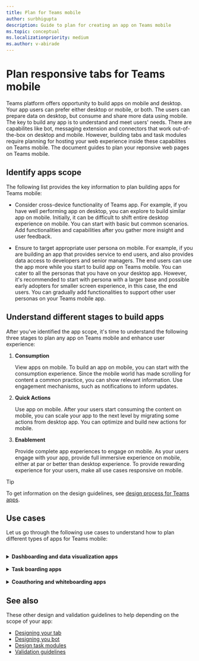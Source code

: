 ```yaml
---
title: Plan for Teams mobile
author: surbhigupta
description: Guide to plan for creating an app on Teams mobile 
ms.topic: conceptual
ms.localizationpriority: medium
ms.author: v-abirade
---
```

# Plan responsive tabs for Teams mobile

 Teams platform offers opportunity to build apps on mobile and desktop. Your app users can prefer either desktop or mobile, or both. The users can prepare data on desktop, but consume and share more data using mobile. The key to build any app is to understand and meet users' needs. There are capabilites like bot, messaging extension and connectors that work out-of-the-box on desktop and mobile. However, building tabs and task modules require planning for hosting your web experience inside these capabilites on Teams mobile. The document guides to plan your reponsive web pages on Teams mobile.

## Identify apps scope

The following list provides the key information to plan building apps for Teams mobile:

* Consider cross-device functionality of Teams app. For example, if you have well performing app on desktop, you can explore to build similar app on mobile. Initially, it can be difficult to shift entire desktop experience on mobile. You can start with basic but common scenarios. Add functionalities and capabilities after you gather more insight and user feedback.

* Ensure to target appropriate user persona on mobile. For example, if you are building an app that provides service to end users, and also provides data access to developers and senior managers. The end users can use the app more while you start to build app on Teams mobile. You can cater to all the personas that you have on your desktop app. However, it's recommended to start with persona with a larger base and possible early adopters for smaller screen experience, in this case, the end users. You can gradually add functionalities to support other user personas on your Teams mobile app. 

## Understand different stages to build apps

After you've identified the app scope, it's time to understand the following three stages to plan any app on Teams mobile and enhance user experience:

1. **Consumption**

   View apps on mobile. To build an app on mobile, you can start with the consumption experience. Since the mobile world has made scrolling for content a common practice, you can show relevant information. Use engagement mechanisms, such as notifications to inform updates.

2. **Quick Actions**

   Use app on mobile. After your users start consuming the content on mobile, you can scale your app to the next level by migrating some actions from desktop app. You can optimize and build new actions for mobile.

3. **Enablement**

   Provide complete app experiences to engage on mobile. As your users engage with your app, provide full immersive experience on mobile, either at par or better than desktop experience. To provide rewarding experience for your users, make all use cases responsive on mobile.

> [!TIP]
> To get information on the design guidelines, see [design process for Teams apps](design-teams-app-process.md).

## Use cases

Let us go through the following use cases to understand how to plan different types of apps for Teams mobile:

<br>

<details>

<summary><b>Dashboarding and data visualization apps</b></summary>

You can understand how to plan responsive tabs for dashboarding and data visualization apps on Teams mobile platform.

**Consumption**

In the first stage, you can implement the most basic consumption experience, to view data. The purpose of any app in the domain is to show data in the form of visualizations. In your app, you can show recently viewed visualizations on desktop, or list of all authorized charts for the users. After creating dashboards on desktop, users can access the information using mobile. You can show a detailed view of any chart selected by user as an expanded view inside your tabs or by leveraging task modules.

You can show the following information: 

* Dashboards and summaries
* Data visuals, maps, and infographics
* Charts, graphs, and tables 

![Dashboarding and data visualization apps consumption](../../assets/images/app-fundamentals/dashboarding-and-data-visualization-apps-consumption.png)

**Quick actions**

In the second stage, the users can work on the existing charts and visuals from desktop experience. You can introduce the following actions:

* Search content
* Filter data
* Create bookmarks

![Dashboarding and data visualization apps quick actions](../../assets/images/app-fundamentals/dashboarding-and-data-visualization-apps-quick-actions.png)

**Enablement**

In the third stage, enable users to create content such as, charts and graphics from scratch. Ensure to introduce all the capabilities in your app for mobile. For example: You can use task modules to help access-specific data items with detailed view.

You can provide following access to users:
* Modify title and description
* Insert data items to create visualizations
* Share visualizations in a channel or group chat

![Dashboarding and data visualization apps enablement](../../assets/images/app-fundamentals/dashboarding-and-data-visualization-apps-enablement.png)


<br>

</details>

<br>

<details>

<summary><b>Task boarding apps</b></summary>

You can understand how plan responsive tabs for task boarding apps on Teams mobile platform.

**Consumption**

In the first stage, your app can show the list of tasks to the user in a vertical stack. If there are multiple categories of tasks, such as planned, in progress, and completed then provide filters for showing grouped tasks. 

![Task boarding apps consumption](../../assets/images/app-fundamentals/taskboarding-apps-consumption.png)

**Quick actions**

In the second stage, you can provide the following app access to users:
* Create tasks or items with the mandatory fields
* Change the board type or view
* Check tasks by expanding the view
* Use task modules to see detailed view
* Move around the tasks into multiple categories 
* Share relevant tasks in chats and channels

![Task boarding apps quick actions](../../assets/images/app-fundamentals/taskboarding-apps-quick-actions.png)

**Enablement**

In the third stage, you can enable users' experience with the following activities:
* Add new projects and boards
* Provide an option to expand the item to add all required fields 
* Change details of the tasks by editing fields
* Close and assign tasks and, mention due dates
* Share the boards and items in channels and groups

![Task boarding apps enablement](../../assets/images/app-fundamentals/taskboarding-apps-enablement.png)
<br>

</details>

<br>

<details>

<summary><b>Coauthoring and whiteboarding apps</b></summary>

You can understand how to plan responsive tabs for coauthoring and whiteboarding apps on Teams mobile platform.

**Consumption**

In the first stage, you can consider desktop experience to show the content and assets in your app.  In this stage, you can show the following functions:

* Comments or feedback
* Zoom in or out
* Current stage or progress on a pending document

![Coauthoring and whiteboarding apps consumption](../../assets/images/app-fundamentals/coauthoring-and-whiteboarding-apps-consumption.png)

**Quick Actions**
In the second stage, you can introduce the following actions in this stage:

* Adding text, shapes, and quick notes
* Moving around content 
* Adding layers and filters
* Delete, undo, and redo operations 

> [!TIP]
> You expose actions, which can be shown easily on the small screens.

![Coauthoring and whiteboarding apps quick actions](../../assets/images/app-fundamentals/coauthoring-and-whiteboarding-apps-quick-actions.png)

**Enablement**

In the third stage, provide complete experience to your users. You can enable users' experience with the following activities:

* Create new documents for signing  
* Create a new board for collaboration  
* Share boards internally and also with guests
* Provide admin permissions 
* Navigate and add content 
* Access camera and microphone using JS SDK APIs

  > [!TIP]
  > For more information on device capabilities, see [device capabilities overview](../device-capabilities/device-capabilities-overview.md)

![Coauthoring and whiteboarding apps enablement](../../assets/images/app-fundamentals/coauthoring-and-whiteboarding-apps-enablement.png)

<br>

</details>

## See also

These other design and validation guidelines to help depending on the scope of your app:

* [Designing your tab](../../tabs/design/tabs.md)
* [Designing you bot](../../bots/design/bots.md)
* [Design task modules](../..//task-modules-and-cards/task-modules/design-teams-task-modules.md)
* [Validation guidelines](../deploy-and-publish/appsource/prepare/teams-store-validation-guidelines.md)
